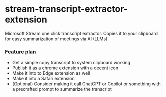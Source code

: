 # stream-transcript-extractor-extension
Microsoft Stream one click transcript extractor. Copies it to your clipboard for easy summarization of meetings via AI (LLMs)

### Feature plan

* Get a simple copy transcript to system clipboard working
* Publish it as a chrome extension with a decent icon
* Make it into to Edge extension as well
* Make it into a Safari extension
* (Optional) Consider making it call ChatGPT or Copilot or something with a precrafted prompt to summarize the transcript